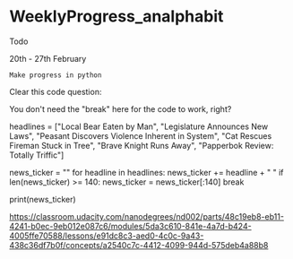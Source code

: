 # WeeklyProgress_analphabit

Todo 

20th - 27th February

    Make progress in python


Clear this code question:

You don't need the "break" here for the code to work, right?

headlines = ["Local Bear Eaten by Man",
             "Legislature Announces New Laws",
             "Peasant Discovers Violence Inherent in System",
             "Cat Rescues Fireman Stuck in Tree",
             "Brave Knight Runs Away",
             "Papperbok Review: Totally Triffic"]

news_ticker = ""
for headline in headlines:
    news_ticker += headline + " "
    if len(news_ticker) >= 140:
        news_ticker = news_ticker[:140]
        break

print(news_ticker)

https://classroom.udacity.com/nanodegrees/nd002/parts/48c19eb8-eb11-4241-b0ec-9eb012e087c6/modules/5da3c610-841e-4a7d-b424-4005ffe70588/lessons/e91dc8c3-aed0-4c0c-9a43-438c36df7b0f/concepts/a2540c7c-4412-4099-944d-575deb4a88b8
